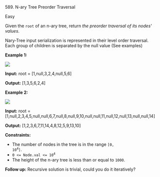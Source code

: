 589\. N-ary Tree Preorder Traversal

Easy

Given the `root` of an n-ary tree, return _the preorder traversal of its nodes' values_.

Nary-Tree input serialization is represented in their level order traversal. Each group of children is separated by the null value (See examples)

**Example 1:**

![](https://assets.leetcode.com/uploads/2018/10/12/narytreeexample.png)

**Input:** root = [1,null,3,2,4,null,5,6]

**Output:** [1,3,5,6,2,4]

**Example 2:**

![](https://assets.leetcode.com/uploads/2019/11/08/sample_4_964.png)

**Input:** root = [1,null,2,3,4,5,null,null,6,7,null,8,null,9,10,null,null,11,null,12,null,13,null,null,14]

**Output:** [1,2,3,6,7,11,14,4,8,12,5,9,13,10]

**Constraints:**

*   The number of nodes in the tree is in the range <code>[0, 10<sup>4</sup>]</code>.
*   <code>0 <= Node.val <= 10<sup>4</sup></code>
*   The height of the n-ary tree is less than or equal to `1000`.

**Follow up:** Recursive solution is trivial, could you do it iteratively?